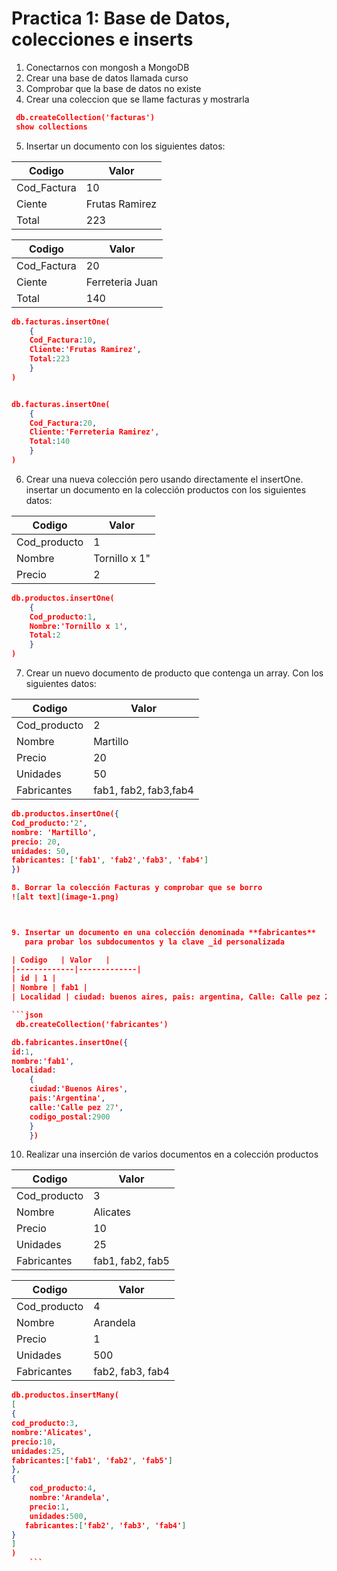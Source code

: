 # Practica 1: Base de Datos, colecciones e inserts

1. Conectarnos con mongosh a MongoDB
1. Crear una base de datos llamada curso
1. Comprobar que la base de datos no existe
1. Crear una coleccion que se llame facturas y mostrarla

``` json
 db.createCollection('facturas')
 show collections
```

5. Insertar un documento con los siguientes datos:

| Codigo   | Valor   |
|-------------|-------------|
| Cod_Factura | 10 |
| Ciente | Frutas Ramirez |
| Total | 223 |

| Codigo   | Valor   |
|-------------|-------------|
| Cod_Factura | 20 |
| Ciente | Ferreteria Juan |
| Total | 140 |

```json
db.facturas.insertOne(
    {
    Cod_Factura:10,
    Cliente:'Frutas Ramirez',
    Total:223
    }
)


db.facturas.insertOne(
    {
    Cod_Factura:20,
    Cliente:'Ferreteria Ramirez',
    Total:140
    }
)
```

6. Crear una nueva colección pero usando directamente el insertOne.
   insertar un documento en la colección productos con los siguientes datos:

| Codigo   | Valor   |
|-------------|-------------|
| Cod_producto | 1 |
| Nombre | Tornillo x 1" |
| Precio | 2 |
```json
db.productos.insertOne(
    {
    Cod_producto:1,
    Nombre:'Tornillo x 1',
    Total:2
    }
)
```

7. Crear un nuevo documento de producto que contenga un array. Con los siguientes datos:

| Codigo   | Valor   |
|-------------|-------------|
| Cod_producto | 2 |
| Nombre | Martillo |
| Precio | 20 |
| Unidades | 50 |
| Fabricantes | fab1, fab2, fab3,fab4 |

```json
db.productos.insertOne({
Cod_producto:'2',
nombre: 'Martillo', 
precio: 20,
unidades: 50,
fabricantes: ['fab1', 'fab2','fab3', 'fab4']
})

8. Borrar la colección Facturas y comprobar que se borro
![alt text](image-1.png)



9. Insertar un documento en una colección denominada **fabricantes**
   para probar los subdocumentos y la clave _id personalizada

| Codigo   | Valor   |
|-------------|-------------|
| id | 1 |
| Nombre | fab1 |
| Localidad | ciudad: buenos aires, pais: argentina, Calle: Calle pez 27,cod_postal:2900 |

```json
 db.createCollection('fabricantes')

db.fabricantes.insertOne({
id:1,
nombre:'fab1',
localidad:
    {
    ciudad:'Buenos Aires',
    pais:'Argentina',
    calle:'Calle pez 27',
    codigo_postal:2900
    }
    })
```


10. Realizar una inserción de varios documentos en a colección
    productos

| Codigo   | Valor   |
|-------------|-------------|
| Cod_producto | 3 |
| Nombre | Alicates |
| Precio | 10 |
| Unidades | 25 |
| Fabricantes | fab1, fab2, fab5 |

| Codigo   | Valor   |
|-------------|-------------|
| Cod_producto | 4 |
| Nombre | Arandela |
| Precio | 1 |
| Unidades | 500 |
| Fabricantes | fab2, fab3, fab4 |

```json
db.productos.insertMany(
[
{
cod_producto:3,
nombre:'Alicates',
precio:10,
unidades:25,
fabricantes:['fab1', 'fab2', 'fab5']
},
{
    cod_producto:4,
    nombre:'Arandela',
    precio:1,
    unidades:500,
   fabricantes:['fab2', 'fab3', 'fab4']
}
]
)
    ```